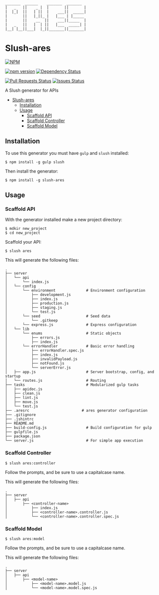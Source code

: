 ```
_______  ______    _______  _______
|   _   ||    _ |  |       ||       |
|  |_|  ||   | ||  |    ___||  _____|
|       ||   |_||_ |   |___ | |_____
|       ||    __  ||    ___||_____  |
|   _   ||   |  | ||   |___  _____| |
|__| |__||___|  |_||_______||_______|

```

Slush-ares
============

[![NPM](https://nodei.co/npm/slush-ares.png?downloads=true&downloadRank=true&stars=true)](https://npmjs.com/package/slush-ares)

[![npm version](https://badge.fury.io/js/slush-ares.svg)](http://badge.fury.io/js/slush-ares)
[![Dependency Status](https://david-dm.org/prestonvanloon/slush-ares.svg)](https://david-dm.org/prestonvanloon/slush-ares)

[![Pull Requests Status](http://issuestats.com/github/prestonvanloon/slush-ares/badge/pr?style=flat)](http://issuestats.com/github/prestonvanloon/slush-ares/badge/pr?style=flat)
[![Issues Status](http://issuestats.com/github/prestonvanloon/slush-ares/badge/issue?style=flat)](http://issuestats.com/github/prestonvanloon/slush-ares/badge/issue?style=flat)

A Slush generator for APIs

* [Slush-ares](#slush-ares)
  * [Installation](#installation)
  * [Usage](#usage)
    * [Scaffold API](#scaffold)
    * [Scaffold Controller](#controller)
    * [Scaffold Model](#model)

<h2 id="installation">Installation</h2>

To use this generator you must have `gulp` and `slush` installed:

```
$ npm install -g gulp slush
```

Then install the generator:

```
$ npm install -g slush-ares
```

<h2 id="usage">Usage</h2>
<h3 id="scaffold">Scaffold API</h3>

With the generator installed make a new project directory:

```
$ mdkir new_project
$ cd new_project
```

Scaffold your API:

```
$ slush ares
```

This will generate the following files:

```
.
├── server
│   └── api
│       └── index.js
│   └── config
│       └── environment              # Environment configuration
│           ├── development.js
│           ├── index.js
│           ├── production.js
│           ├── staging.js
│           └── test.js
│       └── seed                     # Seed data
│           └── .gitkeep
│       └── express.js               # Express configuration
│   └── lib
│       └── enums                    # Static objects
│           ├── errors.js
│           ├── index.js
│       └── errorHandler             # Basic error handling
│           ├── errorHandler.spec.js
│           ├── index.js
│           ├── invalidPayload.js
│           ├── notFound.js
│           └── serverError.js
│   ├── app.js                       # Server bootstrap, config, and startup
│   └── routes.js                    # Routing
├── tasks                            # Modularized gulp tasks
│   ├── apidoc.js
│   ├── clean.js
│   ├── lint.js
│   ├── move.js
│   └── test.js
├── .aresrc                        # ares generator configuration
├── .gitignore
├── .jshintrc
├── README.md
├── build-config.js                  # Build configuration for gulp
├── gulpfile.js
├── package.json
└── server.js                        # For simple app execution
```

<h3 id="controller">Scaffold Controller</h3>

```
$ slush ares:controller
```

Follow the prompts, and be sure to use a capitalcase name.

This will generate the following files:

```
.
├── server
│   ├── api
│       ├── <controller-name>
│           ├── index.js
│           ├── <controller-name>.controller.js
│           └── <controller-name>.controller.spec.js
```

<h3 id="model">Scaffold Model</h3>

```
$ slush ares:model
```

Follow the prompts, and be sure to use a capitalcase name.

This will generate the following files:

```
.
├── server
│   ├── api
│       ├── <model-name>
│           ├── <model-name>.model.js
│           └── <model-name>.model.spec.js
```
